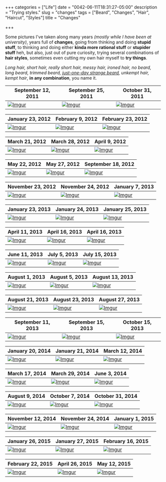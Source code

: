 +++
categories = ["Life"]
date = "0042-06-11T18:31:27-05:00"
description = "Trying styles."
slug = "changes"
tags = ["Beard", "Changes", "Hair", "Haircut", "Styles"]
title = "Changes"

+++

Some pictures I've taken along many years *(mostly while I have been at university)*, years full of **changes**, going from thinking and doing **stupid stuff**, to thinking and doing either **kinda more rational stuff** or **stupider stuff** heh, but also, just out of pure curiosity, trying several combinations of **hair styles**, sometimes even cutting my own hair myself to **try things**.

*Long hair, short hair, really short hair, messy hair, ironed hair, no beard, long beard, trimmed beard, [just-one-day strange beard](https://i.imgur.com/08QYPLZ.jpg), unkempt hair, kempt hair*, **in any combination**, you name it.

| September 12, 2011 | September 25, 2011 | October 31, 2011 |
|---|---|---|
| [![][01]][01] | [![][02]][02] | [![][03]][03] |

| January 23, 2012 | February 9, 2012 | February 23, 2012 |
|---|---|---|
| [![][04]][04] | [![][81]][81] | [![][82]][82] |

| March 21, 2012 | March 28, 2012  | April 9, 2012 |
|---|---|---|
| [![][83]][83] | [![][05]][05] | [![][06]][06] |

| May 22, 2012 | May 27, 2012 | September 18, 2012 |
|---|---|---|
| [![][07]][07] | [![][08]][08] | [![][09]][09] |

| November 23, 2012 | November 24, 2012 | January 7, 2013 |
|---|---|---|
| [![][10]][10] | [![][11]][11] | [![][12]][12] |

| January 23, 2013 | January 24, 2013 | January 25, 2013 |
|---|---|---|
| [![][13]][13] | [![][14]][14] | [![][15]][15] |

| April 11, 2013 | April 16, 2013 | April 16, 2013 |
|---|---|---|
| [![][84]][84] | [![][16]][16] | [![][85]][85] |

| June 11, 2013 | July 5, 2013 | July 15, 2013 |
|---|---|---|
| [![][86]][86] | [![][17]][17] | [![][18]][18] |

| August 1, 2013 | August 5, 2013 | August 13, 2013 |
|---|---|---|
| [![][19]][19] | [![][20]][20] | [![][87]][87] |

| August 21, 2013 | August 23, 2013 | August 27, 2013 |
|---|---|---|
| [![][88]][88] | [![][21]][21] | [![][89]][89] |

| September 11, 2013 | September 15, 2013 | October 15, 2013 |
|---|---|---|
| [![][23]][23] | [![][22]][22] | [![][24]][24] |

| January 20, 2014 | January 21, 2014 | March 12, 2014 |
|---|---|---|
| [![][25]][25] | [![][90]][90] | [![][26]][26] |

| March 17, 2014 | March 29, 2014 | June 3, 2014 |
|---|---|---|
| [![][91]][91] | [![][92]][92] | [![][27]][27] |

| August 9, 2014 | October 7, 2014 | October 31, 2014 |
|---|---|---|
| [![][93]][93] | [![][28]][28] | [![][94]][94] |

| November 12, 2014 | November 24, 2014 | January 1, 2015 |
|---|---|---|
| [![][29]][29] | [![][95]][95] | [![][30]][30] |

| January 26, 2015 | January 27, 2015 | February 16, 2015 |
|---|---|---|
| [![][31]][31] | [![][32]][32] | [![][33]][33] |

| February 22, 2015 | April 26, 2015 | May 12, 2015 |
|---|---|---|
| [![][34]][34] | [![][35]][35] | [![][36]][36] |


[01]: https://i.imgur.com/MlP3PJy.jpg "Imgur"
[02]: https://i.imgur.com/fjtZtMV.jpg "Imgur"
[03]: https://i.imgur.com/IEFGyyx.jpg "Imgur"

[04]: https://i.imgur.com/kj6TZfX.jpg "Imgur"
[05]: https://i.imgur.com/bWnidmA.jpg "Imgur"
[06]: https://i.imgur.com/yrzwyDu.jpg "Imgur"

[07]: https://i.imgur.com/jrIFyRP.jpg "Imgur"
[08]: https://i.imgur.com/dmAPgHz.jpg "Imgur"
[09]: https://i.imgur.com/CTKS2Oj.jpg "Imgur"

[10]: https://i.imgur.com/08QYPLZ.jpg "Imgur"
[11]: https://i.imgur.com/PqRr19S.jpg "Imgur"
[12]: https://i.imgur.com/BP9OVc4.jpg "Imgur"

[13]: https://i.imgur.com/qAOGi4Q.jpg "Imgur"
[14]: https://i.imgur.com/vS0jdQr.jpg "Imgur"
[15]: https://i.imgur.com/swRt13o.jpg "Imgur"

[16]: https://i.imgur.com/qfBQVCt.jpg "Imgur"
[17]: https://i.imgur.com/AMQnnDK.jpg "Imgur"
[18]: https://i.imgur.com/9J8gJy2.jpg "Imgur"

[19]: https://i.imgur.com/KNiKfZI.jpg "Imgur"
[20]: https://i.imgur.com/3Y7TRC1.jpg "Imgur"
[21]: https://i.imgur.com/uIpdQT0.jpg "Imgur"

[22]: https://i.imgur.com/wSH2vox.jpg "Imgur"
[23]: https://i.imgur.com/MhNbBtD.jpg "Imgur"
[24]: https://i.imgur.com/ivcneBn.jpg "Imgur"

[25]: https://i.imgur.com/QTEO7kA.jpg "Imgur"
[26]: https://i.imgur.com/Ez525sK.jpg "Imgur"
[27]: https://i.imgur.com/nzL5SdX.jpg "Imgur"

[28]: https://i.imgur.com/BfZ9cVy.jpg "Imgur"
[29]: https://i.imgur.com/ahx8LFr.jpg "Imgur"
[30]: https://i.imgur.com/88uNY75.jpg "Imgur"

[31]: https://i.imgur.com/Gd9lbMU.jpg "Imgur"
[32]: https://i.imgur.com/F8lqC0I.jpg "Imgur"
[33]: https://i.imgur.com/33UlaAT.jpg "Imgur"

[34]: https://i.imgur.com/gTHmNpD.jpg "Imgur"
[35]: https://i.imgur.com/Jl6exa6.jpg "Imgur"
[36]: https://i.imgur.com/9MVBtTO.png "Imgur"

[81]: https://i.imgur.com/VZ6utWn.jpg "Imgur"
[82]: https://i.imgur.com/iGQ7J0Q.jpg "Imgur"
[83]: https://i.imgur.com/RnXPBim.png "Imgur"

[84]: https://i.imgur.com/tG9xevr.jpg "Imgur"
[85]: https://i.imgur.com/lc6sdPN.jpg "Imgur"
[86]: https://i.imgur.com/YiD9zWT.png "Imgur"

[87]: https://i.imgur.com/APOSfZj.jpg "Imgur"
[88]: https://i.imgur.com/q1j6TZ1.jpg "Imgur"
[89]: https://i.imgur.com/KBcr7LC.png "Imgur"

[90]: https://i.imgur.com/JSnCdSJ.jpg "Imgur"
[91]: https://i.imgur.com/Nf96sVe.jpg "Imgur"
[92]: https://i.imgur.com/Jr6TkwK.png "Imgur"

[93]: https://i.imgur.com/xJibzNC.jpg "Imgur"
[94]: https://i.imgur.com/RxYtjum.jpg "Imgur"
[95]: https://i.imgur.com/z7o2IJl.png "Imgur"